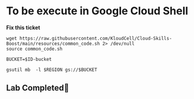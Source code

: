 # **To be execute in Google Cloud Shell**

**Fix this ticket**

```
wget https://raw.githubusercontent.com/KloudCell/Cloud-Skills-Boost/main/resources/common_code.sh 2> /dev/null
source common_code.sh

BUCKET=$ID-bucket

gsutil mb  -l $REGION gs://$BUCKET
```

## Lab Completed🎉
